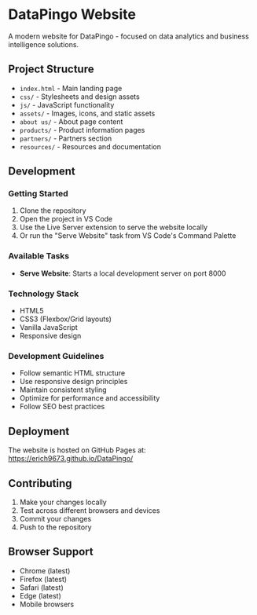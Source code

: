 # DataPingo Website

A modern website for DataPingo - focused on data analytics and business intelligence solutions.

## Project Structure

- `index.html` - Main landing page
- `css/` - Stylesheets and design assets
- `js/` - JavaScript functionality
- `assets/` - Images, icons, and static assets
- `about us/` - About page content
- `products/` - Product information pages
- `partners/` - Partners section
- `resources/` - Resources and documentation

## Development

### Getting Started

1. Clone the repository
2. Open the project in VS Code
3. Use the Live Server extension to serve the website locally
4. Or run the "Serve Website" task from VS Code's Command Palette

### Available Tasks

- **Serve Website**: Starts a local development server on port 8000

### Technology Stack

- HTML5
- CSS3 (Flexbox/Grid layouts)
- Vanilla JavaScript
- Responsive design

### Development Guidelines

- Follow semantic HTML structure
- Use responsive design principles
- Maintain consistent styling
- Optimize for performance and accessibility
- Follow SEO best practices

## Deployment

The website is hosted on GitHub Pages at: https://erich9673.github.io/DataPingo/

## Contributing

1. Make your changes locally
2. Test across different browsers and devices
3. Commit your changes
4. Push to the repository

## Browser Support

- Chrome (latest)
- Firefox (latest)
- Safari (latest)
- Edge (latest)
- Mobile browsers
